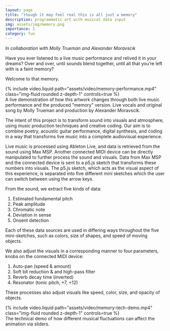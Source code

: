 ```yaml
---
layout: page
title: "though it may feel real this is all just a memory"
description: programmatic art with musical data input
img: assets/img/memory.png
importance: 1
category: fun
---
```


*In collaboration with Molly Trueman and Alexander Moravscik*

Have you ever listened to a live music performance and relived it in your dreams? Over and over, until sounds blend together, until all that you’re left with is a faint memory?

Welcome to that memory.

<div class="row">
    <div class="col-sm mt-3 mt-md-0">
        {% include video.liquid path="assets/video/memory-performance.mp4" class="img-fluid rounded z-depth-1" controls=true %}
    </div>
</div>
<div class="caption">
    A live demonstration of how this artwork changes through both live music performance and the produced "memory" version. Live vocals and original song by Molly Trueman and production by Alexander Moravscik.
</div>

The intent of this project is to transform sound into visuals and atmosphere, using music production techniques and creative coding. Our aim is to combine poetry, acoustic guitar performance, digital synthesis, and coding in a way that transforms live music into a complete audiovisual experience.

Live music is processed using Ableton Live, and data is retrieved from the sound using Max MSP. Another connected MIDI device can be directly manipulated to further process the sound and visuals. Data from Max MSP and the connected device is sent to a p5.js sketch that transforms these numbers into visuals. The p5.js sketch, which acts as the visual aspect of this experience, is separated into five different mini sketches which the user can switch between using the arrow keys.

From the sound, we extract five kinds of data:
 1. Estimated fundamental pitch
 2. Peak amplitude
 3. Chromatic note
 4. Deviation in sense
 5. Onsent detection

Each of these data sources are used in differing ways throughout the five mini-sketches, such as colors, size of shapes, and speed of moving objects.

We also adjust the visuals in a corresponding manner to four parameters, knobs on the connected MIDI device:
 1. Auto-pan (speed & amount)
 2. Soft bit reduction & and high-pass filter 
 3. Reverb decay time (inverted)
 4. Resonator (tonic pitch, +7, +12)

These processes also adjust visuals like speed, color, size, and opacity of objects.

<div class="row">
    <div class="col-sm mt-3 mt-md-0">
        {% include video.liquid path="assets/video/memory-tech-demo.mp4" class="img-fluid rounded z-depth-1" controls=true %}
    </div>
</div>
<div class="caption">
    The technical demo of how different musical fluctuations can affect the animation via sliders.
</div>
